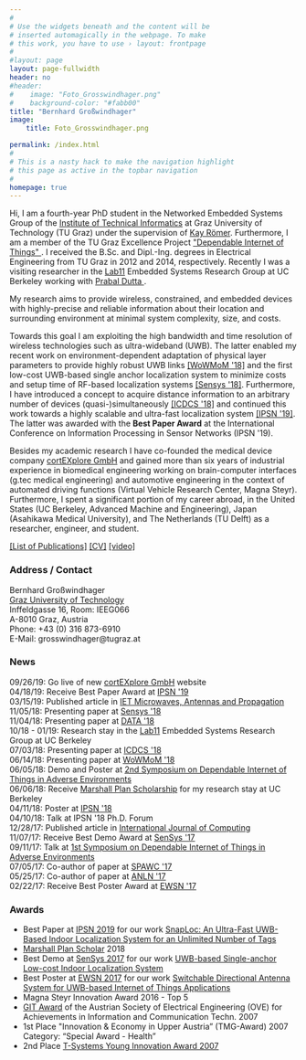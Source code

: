 ```yaml
---
#
# Use the widgets beneath and the content will be
# inserted automagically in the webpage. To make
# this work, you have to use › layout: frontpage
#
#layout: page
layout: page-fullwidth
header: no
#header:
#    image: "Foto_Grosswindhager.png"
#    background-color: "#fabb00"
title: "Bernhard Großwindhager"
image:
    title: Foto_Grosswindhager.png

permalink: /index.html
#
# This is a nasty hack to make the navigation highlight
# this page as active in the topbar navigation
#
homepage: true
---
```


Hi, I am a fourth-year PhD student in the Networked Embedded Systems Group of the <a href="https://www.iti.tugraz.at">Institute of Technical Informatics</a> at Graz University of Technology (TU Graz) under the supervision of <a href="https://www.tugraz.at/institute/iti/institut/team/prof-kay-roemer/"> Kay Römer</a>. 
Furthermore, I am a member of the TU Graz Excellence Project <a href="https://www.tugraz.at/projekte/dependablethings/home/"> "Dependable Internet of Things" </a>.
I received the B.Sc. and Dipl.-Ing. degrees in Electrical Engineering from TU Graz in 2012 and 2014, respectively.
Recently I was a visiting researcher in the <a href="https://lab11.eecs.berkeley.edu/index.html">Lab11</a> Embedded Systems Research Group at UC Berkeley working with <a href="https://people.eecs.berkeley.edu/~prabal/"> Prabal Dutta </a>.

My research aims to provide wireless, constrained, and embedded devices with highly-precise and reliable information about their location and surrounding environment at minimal system complexity, size, and costs.
<!--reliable and efficient wireless communication and localization for future Internet-of-Things applications. -->
Towards this goal I am exploiting the high bandwidth and time resolution of wireless technologies such as ultra-wideband (UWB). 
The latter enabled my recent work on environment-dependent adaptation of physical layer parameters to provide highly robust UWB links <a href="../pubs/grosswindhager2018adaptation.pdf" target="_blank">[WoWMoM '18]</a> and the first low-cost UWB-based single anchor
localization system to minimize costs and setup time of RF-based localization systems <a href="../pubs/grosswindhager2018salma.pdf" target="_blank">[Sensys '18]</a>. 
Furthermore, I have introduced a concept to acquire distance information to an arbitrary number of devices (quasi-)simultaneously <a href="../pubs/grosswindhager2018concurrent.pdf" target="_blank">[ICDCS '18]</a> and continued this work towards a highly scalable and ultra-fast localization system <a href="../pubs/grosswindhager2019snaploc.pdf" target="_blank">[IPSN '19]</a>. The latter was awarded with the <b>Best Paper Award</b> at the International Conference on Information Processing in Sensor Networks (IPSN '19).

Besides my academic research I have co-founded the medical device company <a href="https://www.cortexplore.com/"> cortEXplore GmbH</a> and gained more than six years of industrial experience in biomedical engineering working on brain-computer interfaces (g.tec medical engineering) and automotive engineering in the context of automated driving functions (Virtual Vehicle Research Center, Magna Steyr). Furthermore, I spent a significant portion of my career abroad, in the United States (UC Berkeley, Advanced Machine and Engineering), Japan (Asahikawa Medical University), and The Netherlands (TU Delft) as a researcher, engineer, and student.

<!--The aim is to exploit the benefits of using this wireless technology providing high bandwidth to enable robust location-aware Internet-of-Things applications.
In my recent works I have developed an environment-dependent adaption algorithm to maintain highly reliable and efficient UWB links ([<a href="https://mymarshallplan.squarespace.com/overview-1">[WoWMoM ']]). 
His research interests include reliable and efficient ultra-wideband wireless communication and localization.
-->

<a href="/publications/">[List of Publications]</a>
<a href="/CV/">[CV]</a>
<a href="/Video/">[video]</a>

<h3 id="address">Address / Contact</h3>
<p>
Bernhard Großwindhager<br />
<a href="https://www.tugraz.at/home/">Graz University of Technology</a><br />
Inffeldgasse 16, Room: IEEG066<br />
A-8010 Graz, Austria<br />
Phone: +43 (0) 316 873-6910<br />
E-Mail: grosswindhager@tugraz.at<br />
</p>

<h3 id="news">News</h3>
09/26/19: Go live of new <a href="https://www.cortexplore.com/"> cortEXplore GmbH</a> website <br />
04/18/19: Receive Best Paper Award at <a href="../pubs/grosswindhager2019snaploc.pdf" target="_blank">IPSN '19</a> <br />
03/15/19: Published article in <a href="../pubs/bakr2019antenna.pdf" target="_blank"> IET Microwaves, Antennas and Propagation</a> <br />
11/05/18: Presenting paper at <a href="../pubs/grosswindhager2018salma.pdf" target="_blank">Sensys '18</a> <br />
11/04/18: Presenting paper at <a href="https://www.tugraz.at/en/institutes/iti/salma/database/" target="_blank">DATA '18</a> <br />
10/18 - 01/19: Research stay in the <a href="https://lab11.eecs.berkeley.edu/index.html">Lab11</a> Embedded Systems Research Group at UC Berkeley <br />
07/03/18: Presenting paper at <a href="../pubs/grosswindhager2018concurrent.pdf" target="_blank">ICDCS '18</a> <br />
06/14/18: Presenting paper at <a href="../pubs/grosswindhager2018adaptation.pdf" target="_blank">WoWMoM '18</a> <br />
06/05/18: Demo and Poster at <a href="https://www.tugraz.at/projekte/dependable-things/events/2nd-symposium-on-dependable-internet-of-things-in-adverse-environments/">2nd Symposium on Dependable Internet of Things in Adverse Environments</a> <br />
06/06/18: Receive <a href="https://mymarshallplan.squarespace.com/overview-1">Marshall Plan Scholarship</a> for my research stay at UC Berkeley <br />
04/11/18: Poster at <a href="../pubs/grosswindhager2018adaptationposter.pdf" target="_blank">IPSN '18</a> <br />
04/10/18: Talk at IPSN '18 Ph.D. Forum <br />
12/28/17: Published article in <a href="../pubs/grosswindhager2017networkedcars.pdf" target="_blank">International Journal of Computing</a> <br />
11/07/17: Receive Best Demo Award at <a href="../pubs/grosswindhager2017singleanchordemo.pdf" target="_blank">SenSys '17</a> <br />
09/11/17: Talk at <a href="https://www.tugraz.at/projekte/dependable-things/events/1st-symposium-on-dependable-internet-of-things-in-adverse-environments/">1st Symposium on Dependable Internet of Things in Adverse Environments</a> <br />
07/05/17: Co-author of paper at <a href="https://ieeexplore.ieee.org/document/8227739" target="_blank">SPAWC '17</a> <br />
05/25/17: Co-author of paper at <a href="https://ieeexplore.ieee.org/document/7962828" target="_blank">ANLN '17</a> <br />
02/22/17: Receive Best Poster Award at <a href="../pubs/grosswindhager2017switchable.pdf" target="_blank">EWSN '17</a> <br />

<h3 id="awards">Awards</h3>
<ul>
<li>Best Paper at <a href="http://ipsn.acm.org/2019/">IPSN 2019</a> for our work <a href="../pubs/grosswindhager2019snaploc.pdf" target="_blank">SnapLoc: An Ultra-Fast UWB-Based Indoor Localization System for an Unlimited Number of Tags</a></li>
<li><a href="https://mymarshallplan.squarespace.com/overview-1">Marshall Plan Scholar</a> 2018</li>
<li>Best Demo at <a href="http://sensys.acm.org/2017/">SenSys 2017</a> for our work <a href="../pubs/grosswindhager2017singleanchordemo.pdf" target="_blank">UWB-based Single-anchor Low-cost Indoor Localization System</a></li>
<li>Best Poster at <a href="http://www.ewsn2017.org/">EWSN 2017</a> for our work <a href="../pubs/grosswindhager2017switchable.pdf" target="_blank">Switchable Directional Antenna System for UWB-based Internet of Things Applications</a> </li>
<li>Magna Steyr Innovation Award 2016 - Top 5</li>
<li><a href="https://www.htl-steyr.ac.at/index.php/abteilung-elektronik/projekte-e/858-brain-computer-interface-ausgezeichnet">GIT Award</a> of the Austrian Society of Electrical Engineering (OVE) for Achievements in Information and Communication Techn. 2007</li>
<li>1st Place "Innovation & Economy in Upper Austria” (TMG-Award) 2007<br>
Category: “Special Award - Health”</li>
<li>2nd Place <a href="https://www.pressetext.com/news/20070604010">T-Systems Young Innovation Award 2007</a></li>
</ul>

